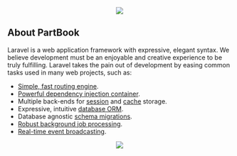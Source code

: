 <p align="center">
    <img src="https://user-images.githubusercontent.com/29521447/152320636-ec74b915-d819-47f5-acf7-4fa4163e5c60.svg">
</p>

## About PartBook

Laravel is a web application framework with expressive, elegant syntax. We believe development must be an enjoyable and creative experience to be truly fulfilling. Laravel takes the pain out of development by easing common tasks used in many web projects, such as:

- [Simple, fast routing engine](https://laravel.com/docs/routing).
- [Powerful dependency injection container](https://laravel.com/docs/container).
- Multiple back-ends for [session](https://laravel.com/docs/session) and [cache](https://laravel.com/docs/cache) storage.
- Expressive, intuitive [database ORM](https://laravel.com/docs/eloquent).
- Database agnostic [schema migrations](https://laravel.com/docs/migrations).
- [Robust background job processing](https://laravel.com/docs/queues).
- [Real-time event broadcasting](https://laravel.com/docs/broadcasting).

<p align="center">
    <img src="https://user-images.githubusercontent.com/29521447/152322767-2dfdd426-69ca-4b2b-90e1-98105e7cc25b.gif">
</p>
